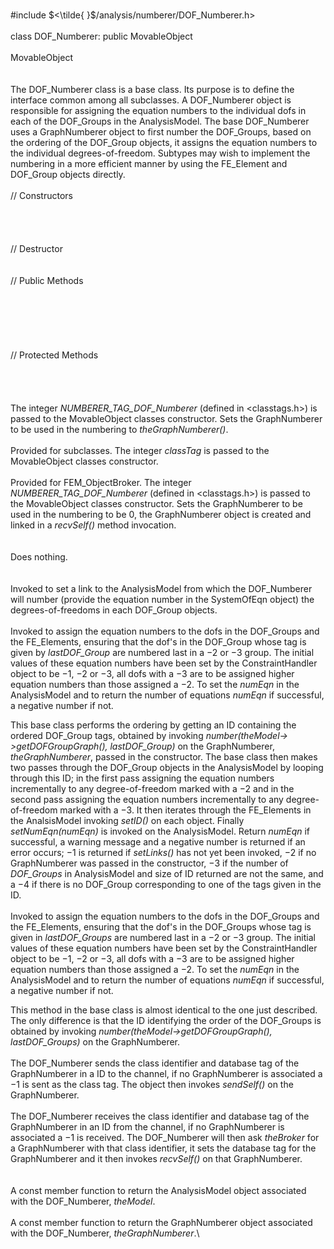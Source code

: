 \
\#include $<\tilde{ }$/analysis/numberer/DOF_Numberer.h$>$\
\
class DOF_Numberer: public MovableObject\
\
MovableObject\
\
\
The DOF_Numberer class is a base class. Its purpose is to define the
interface common among all subclasses. A DOF_Numberer object is
responsible for assigning the equation numbers to the individual dofs in
each of the DOF_Groups in the AnalysisModel. The base DOF_Numberer uses
a GraphNumberer object to first number the DOF_Groups, based on the
ordering of the DOF_Group objects, it assigns the equation numbers to
the individual degrees-of-freedom. Subtypes may wish to implement the
numbering in a more efficient manner by using the FE_Element and
DOF_Group objects directly.\
\
// Constructors\
\
\
\
\
// Destructor\
\
\
// Public Methods\
\
\
\
\
\
\
// Protected Methods\
\
\
\
\
The integer *NUMBERER_TAG_DOF_Numberer* (defined in $<$classtags.h$>$)
is passed to the MovableObject classes constructor. Sets the
GraphNumberer to be used in the numbering to *theGraphNumberer()*.\
\
Provided for subclasses. The integer *classTag* is passed to the
MovableObject classes constructor.\
\
Provided for FEM_ObjectBroker. The integer *NUMBERER_TAG_DOF_Numberer*
(defined in $<$classtags.h$>$) is passed to the MovableObject classes
constructor. Sets the GraphNumberer to be used in the numbering to be
$0$, the GraphNumberer object is created and linked in a *recvSelf()*
method invocation.\
\
\
Does nothing.\
\
\
Invoked to set a link to the AnalysisModel from which the DOF_Numberer
will number (provide the equation number in the SystemOfEqn object) the
degrees-of-freedoms in each DOF_Group objects.\
\
Invoked to assign the equation numbers to the dofs in the DOF_Groups and
the FE_Elements, ensuring that the dof's in the DOF_Group whose tag is
given by *lastDOF_Group* are numbered last in a $-2$ or $-3$ group. The
initial values of these equation numbers have been set by the
ConstraintHandler object to be $-1$, $-2$ or $-3$, all dofs with a $-3$
are to be assigned higher equation numbers than those assigned a $-2$.
To set the *numEqn* in the AnalysisModel and to return the number of
equations *numEqn* if successful, a negative number if not.

This base class performs the ordering by getting an ID containing the
ordered DOF_Group tags, obtained by invoking
*number(theModel-$>$getDOFGroupGraph(), lastDOF_Group)* on the
GraphNumberer, *theGraphNumberer*, passed in the constructor. The base
class then makes two passes through the DOF_Group objects in the
AnalysisModel by looping through this ID; in the first pass assigning
the equation numbers incrementally to any degree-of-freedom marked with
a $-2$ and in the second pass assigning the equation numbers
incrementally to any degree-of-freedom marked with a $-3$. It then
iterates through the FE_Elements in the AnalsisModel invoking *setID()*
on each object. Finally *setNumEqn(numEqn)* is invoked on the
AnalysisModel. Return *numEqn* if successful, a warning message and a
negative number is returned if an error occurs; $-1$ is returned if
*setLinks()* has not yet been invoked, $-2$ if no GraphNumberer was
passed in the constructor, $-3$ if the number of *DOF_Groups* in
AnalysisModel and size of ID returned are not the same, and a $-4$ if
there is no DOF_Group corresponding to one of the tags given in the ID.\
\
Invoked to assign the equation numbers to the dofs in the DOF_Groups and
the FE_Elements, ensuring that the dof's in the DOF_Groups whose tag is
given in *lastDOF_Groups* are numbered last in a $-2$ or $-3$ group. The
initial values of these equation numbers have been set by the
ConstraintHandler object to be $-1$, $-2$ or $-3$, all dofs with a $-3$
are to be assigned higher equation numbers than those assigned a $-2$.
To set the *numEqn* in the AnalysisModel and to return the number of
equations *numEqn* if successful, a negative number if not.

This method in the base class is almost identical to the one just
described. The only difference is that the ID identifying the order of
the DOF_Groups is obtained by invoking
*number(theModel-$>$getDOFGroupGraph(), lastDOF_Groups)* on the
GraphNumberer.\
\
The DOF_Numberer sends the class identifier and database tag of the
GraphNumberer in a ID to the channel, if no GraphNumberer is associated
a $-1$ is sent as the class tag. The object then invokes *sendSelf()* on
the GraphNumberer.\
\
The DOF_Numberer receives the class identifier and database tag of the
GraphNumberer in an ID from the channel, if no GraphNumberer is
associated a $-1$ is received. The DOF_Numberer will then ask
*theBroker* for a GraphNumberer with that class identifier, it sets the
database tag for the GraphNumberer and it then invokes *recvSelf()* on
that GraphNumberer.\
\
\
A const member function to return the AnalysisModel object associated
with the DOF_Numberer, *theModel*.\
\
A const member function to return the GraphNumberer object associated
with the DOF_Numberer, *theGraphNumberer*.\
